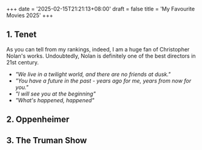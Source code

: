 +++
date = '2025-02-15T21:21:13+08:00'
draft = false
title = 'My Favourite Movies 2025'
+++

## 1. Tenet
As you can tell from my rankings, indeed, I am a huge fan of Christopher Nolan's works. Undoubtedly, Nolan is definitely one of the best directors in 21st century. 

- *"We live in a twilight world, and there are no friends at dusk."*
- *"You have a future in the past - years ago for me, years from now for you."*
- *"I will see you at the beginning"*  
- *"What's happened, happened"*


## 2. Oppenheimer
## 3. The Truman Show
 

